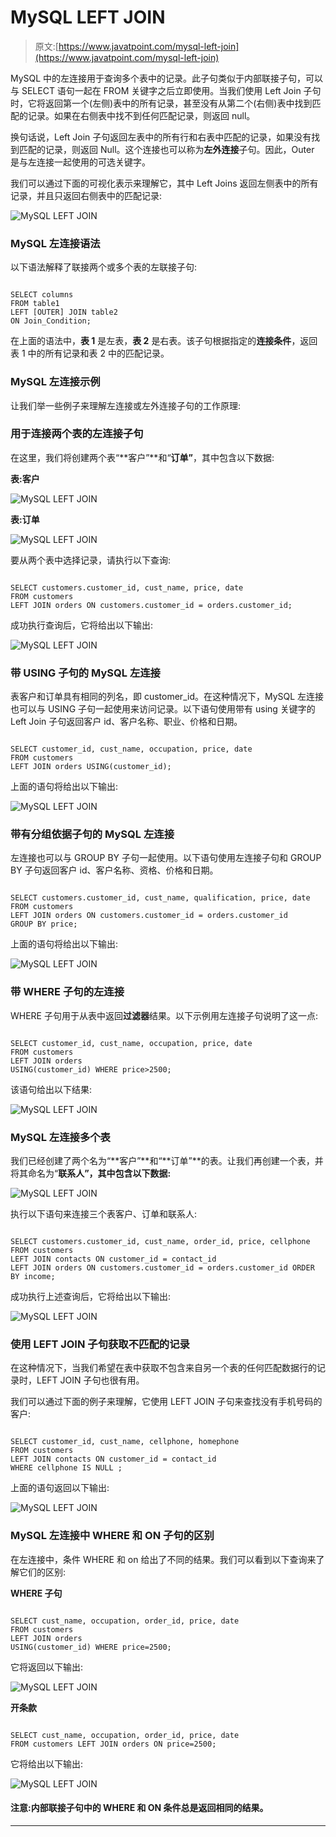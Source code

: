 # MySQL LEFT JOIN

> 原文:[https://www.javatpoint.com/mysql-left-join](https://www.javatpoint.com/mysql-left-join)

MySQL 中的左连接用于查询多个表中的记录。此子句类似于内部联接子句，可以与 SELECT 语句一起在 FROM 关键字之后立即使用。当我们使用 Left Join 子句时，它将返回第一个(左侧)表中的所有记录，甚至没有从第二个(右侧)表中找到匹配的记录。如果在右侧表中找不到任何匹配记录，则返回 null。

换句话说，Left Join 子句返回左表中的所有行和右表中匹配的记录，如果没有找到匹配的记录，则返回 Null。这个连接也可以称为**左外连接**子句。因此，Outer 是与左连接一起使用的可选关键字。

我们可以通过下面的可视化表示来理解它，其中 Left Joins 返回左侧表中的所有记录，并且只返回右侧表中的匹配记录:

![MySQL LEFT JOIN](../Images/b1bee5e519dd42767adf00770940522c.png)

### MySQL 左连接语法

以下语法解释了联接两个或多个表的左联接子句:

```

SELECT columns  
FROM table1  
LEFT [OUTER] JOIN table2  
ON Join_Condition;

```

在上面的语法中，**表 1** 是左表，**表 2** 是右表。该子句根据指定的**连接条件**，返回表 1 中的所有记录和表 2 中的匹配记录。

### MySQL 左连接示例

让我们举一些例子来理解左连接或左外连接子句的工作原理:

### 用于连接两个表的左连接子句

在这里，我们将创建两个表“**客户”**和“**订单”**，其中包含以下数据:

**表:客户**

![MySQL LEFT JOIN](../Images/eb451c3156a40d853060cc508f3ddd6f.png)

**表:订单**

![MySQL LEFT JOIN](../Images/c56c3604c82d10326c9b0509c85c6a85.png)

要从两个表中选择记录，请执行以下查询:

```

SELECT customers.customer_id, cust_name, price, date
FROM customers
LEFT JOIN orders ON customers.customer_id = orders.customer_id;

```

成功执行查询后，它将给出以下输出:

![MySQL LEFT JOIN](../Images/e1459c204e89c2d26f3ebf0f633834e5.png)

### 带 USING 子句的 MySQL 左连接

表客户和订单具有相同的列名，即 customer_id。在这种情况下，MySQL 左连接也可以与 USING 子句一起使用来访问记录。以下语句使用带有 using 关键字的 Left Join 子句返回客户 id、客户名称、职业、价格和日期。

```

SELECT customer_id, cust_name, occupation, price, date
FROM customers
LEFT JOIN orders USING(customer_id);

```

上面的语句将给出以下输出:

![MySQL LEFT JOIN](../Images/45d8f25931e0f0001fecf794851c96dd.png)

### 带有分组依据子句的 MySQL 左连接

左连接也可以与 GROUP BY 子句一起使用。以下语句使用左连接子句和 GROUP BY 子句返回客户 id、客户名称、资格、价格和日期。

```

SELECT customers.customer_id, cust_name, qualification, price, date
FROM customers
LEFT JOIN orders ON customers.customer_id = orders.customer_id
GROUP BY price;

```

上面的语句将给出以下输出:

![MySQL LEFT JOIN](../Images/5d6cbd6b2859078494725c238fb4e8be.png)

### 带 WHERE 子句的左连接

WHERE 子句用于从表中返回**过滤器**结果。以下示例用左连接子句说明了这一点:

```

SELECT customer_id, cust_name, occupation, price, date
FROM customers
LEFT JOIN orders 
USING(customer_id) WHERE price>2500;

```

该语句给出以下结果:

![MySQL LEFT JOIN](../Images/52bd43d0c2f9bd6bf9122b09e676e827.png)

### MySQL 左连接多个表

我们已经创建了两个名为“**客户”**和“**订单”**的表。让我们再创建一个表，并将其命名为“**联系人”，其中包含以下数据:**

![MySQL LEFT JOIN](../Images/8c161717081b2e3f6259b95b45ac4f64.png)

执行以下语句来连接三个表客户、订单和联系人:

```

SELECT customers.customer_id, cust_name, order_id, price, cellphone
FROM customers
LEFT JOIN contacts ON customer_id = contact_id
LEFT JOIN orders ON customers.customer_id = orders.customer_id ORDER BY income;

```

成功执行上述查询后，它将给出以下输出:

![MySQL LEFT JOIN](../Images/75656b67bd7e0ab1967a3c5bdde21636.png)

### 使用 LEFT JOIN 子句获取不匹配的记录

在这种情况下，当我们希望在表中获取不包含来自另一个表的任何匹配数据行的记录时，LEFT JOIN 子句也很有用。

我们可以通过下面的例子来理解，它使用 LEFT JOIN 子句来查找没有手机号码的客户:

```

SELECT customer_id, cust_name, cellphone, homephone
FROM customers
LEFT JOIN contacts ON customer_id = contact_id
WHERE cellphone IS NULL ;

```

上面的语句返回以下输出:

![MySQL LEFT JOIN](../Images/1b97c54dcc4b43399db239b17912fa19.png)

### MySQL 左连接中 WHERE 和 ON 子句的区别

在左连接中，条件 WHERE 和 on 给出了不同的结果。我们可以看到以下查询来了解它们的区别:

**WHERE 子句**

```

SELECT cust_name, occupation, order_id, price, date
FROM customers
LEFT JOIN orders 
USING(customer_id) WHERE price=2500;

```

它将返回以下输出:

![MySQL LEFT JOIN](../Images/a46b38a807f5c5ebd9645da458d520c7.png)

**开条款**

```

SELECT cust_name, occupation, order_id, price, date
FROM customers LEFT JOIN orders ON price=2500;

```

它将给出以下输出:

![MySQL LEFT JOIN](../Images/bac0b76064c1be385a044f58d10640bd.png)

#### 注意:内部联接子句中的 WHERE 和 ON 条件总是返回相同的结果。

* * *